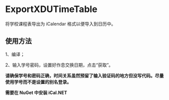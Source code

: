 # ExportXDUTimeTable
将学校课程表导出为 iCalendar 格式以便导入到日历中。

## 使用方法
1、编译；

2、输入学号密码，设置好作息交换日期，点击“获取”。

**请确保学号和密码正确，时间关系虽然预留了输入验证码的地方但没写代码。尽量使用学号而不是设置的别名登录。**

**需要在 NuGet 中安装 iCal.NET**
